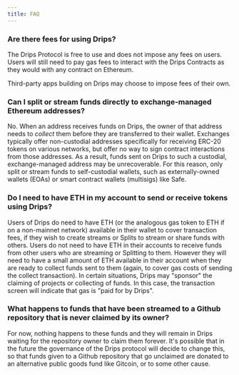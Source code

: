 ```yaml
---
title: FAQ
---
```


### Are there fees for using Drips?

The Drips Protocol is free to use and does not impose any fees on users. Users will still need to pay gas
fees to interact with the Drips Contracts as they would with any contract on Ethereum.

Third-party apps building on Drips may choose to impose fees of their own.

### Can I split or stream funds directly to exchange-managed Ethereum addresses?

No. When an address receives funds on Drips, the owner of that address needs to *collect* them before they are transferred to their wallet. Exchanges typically offer non-custodial addresses specifically for receiving ERC-20 tokens on various networks, but offer no way to sign contract interactions from those addresses. As a result, funds sent on Drips to such a custodial, exchange-managed address may be unrecoverable. For this reason, only split or stream funds to self-custodial wallets, such as externally-owned wallets (EOAs) or smart contract wallets (multisigs) like Safe.

### Do I need to have ETH in my account to send or receive tokens using Drips?

Users of Drips do need to have ETH (or the analogous gas token to ETH if on a non-mainnet network)
available in their wallet to cover transaction fees, if they wish to create streams or Splits to 
stream or share funds with others. Users do not need to have ETH in their accounts to receive
funds from other users who are streaming or Splitting to them. However they will need to have
a small amount of ETH available in their account when they are ready to collect funds sent to
them (again, to cover gas costs of sending the collect transaction). In certain situations, Drips may "sponsor" the claiming of projects or collecting of funds. In this case, the transaction screen will indicate that gas is "paid for by Drips".

### What happens to funds that have been streamed to a Github repository that is never claimed by its owner?

For now, nothing happens to these funds and they will remain in Drips waiting for the repository owner to claim them forever. It's possible that in the future the governance of the Drips protocol will decide to change this, so that funds given to a Github repository that go unclaimed are donated to an alternative public goods fund like Gitcoin, or to some other cause.
